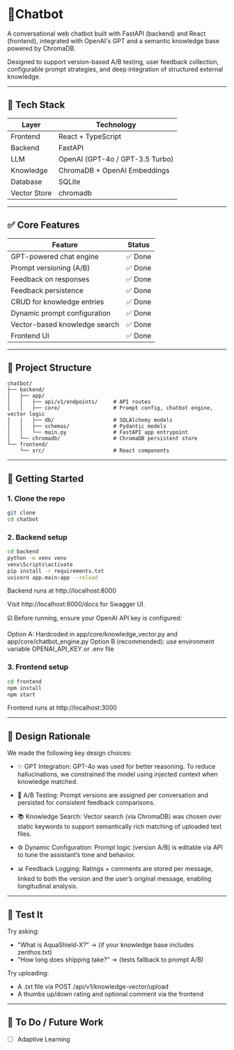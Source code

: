 
# 💬Chatbot

A conversational web chatbot built with FastAPI (backend) and React (frontend), integrated with OpenAI's GPT and a semantic knowledge base powered by ChromaDB.

Designed to support version-based A/B testing, user feedback collection, configurable prompt strategies, and deep integration of structured external knowledge.

---

## 🔧 Tech Stack

| Layer       | Technology                     |
|-------------|--------------------------------|
| Frontend    | React + TypeScript             |
| Backend     | FastAPI                        |
| LLM         | OpenAI (GPT-4o / GPT-3.5 Turbo)|
| Knowledge   | ChromaDB + OpenAI Embeddings   |
| Database    | SQLite                         |
| Vector Store| chromadb                       |

---

## ✅ Core Features

| Feature                            | Status    |
|------------------------------------|-----------|
| GPT-powered chat engine            | ✅ Done    |
| Prompt versioning (A/B)            | ✅ Done    |
| Feedback on responses              | ✅ Done    |
| Feedback persistence               | ✅ Done    |
| CRUD for knowledge entries         | ✅ Done    |
| Dynamic prompt configuration       | ✅ Done    |
| Vector-based knowledge search      | ✅ Done    |
| Frontend UI                        | ✅ Done    |

---

## 📁 Project Structure

```
chatbot/
├── backend/
│   ├── app/
│   │   ├── api/v1/endpoints/     # API routes
│   │   ├── core/                 # Prompt config, chatbot engine, vector logic
│   │   ├── db/                   # SQLAlchemy models
│   │   ├── schemas/              # Pydantic models
│   │   └── main.py               # FastAPI app entrypoint
│   └── chromadb/                 # ChromaDB persistent store
└── frontend/
    └── src/                      # React components
```

---

## 🚀 Getting Started

### 1. Clone the repo

```bash
git clone
cd chatbot
```

### 2. Backend setup

```bash
cd backend
python -m venv venv
venv\Scripts\activate
pip install -r requirements.txt
uvicorn app.main:app --reload
```

Backend runs at http://localhost:8000

Visit http://localhost:8000/docs for Swagger UI.

☑️ Before running, ensure your OpenAI API key is configured:

Option A: Hardcoded in app/core/knowledge_vector.py  and app/core/chatbot_engine.py
Option B (recommended): use environment variable OPENAI_API_KEY or .env file

### 3. Frontend setup

```bash
cd frontend
npm install
npm start
```

Frontend runs at http://localhost:3000

---

## 🧠 Design Rationale

We made the following key design choices:

- ✨ GPT Integration: GPT-4o was used for better reasoning. To reduce hallucinations, we constrained the model using injected context when knowledge matched.

- 🔀 A/B Testing: Prompt versions are assigned per conversation and persisted for consistent feedback comparisons.

- 📚 Knowledge Search: Vector search (via ChromaDB) was chosen over static keywords to support semantically rich matching of uploaded text files.

- ⚙️ Dynamic Configuration: Prompt logic (version A/B) is editable via API to tune the assistant’s tone and behavior.

- 📊 Feedback Logging: Ratings + comments are stored per message, linked to both the version and the user’s original message, enabling longitudinal analysis.

---

## 🧪 Test It

Try asking:

- "What is AquaShield-X?" → (if your knowledge base includes zenthos.txt)
- "How long does shipping take?" → (tests fallback to prompt A/B)

Try uploading:

- A .txt file via POST /api/v1/knowledge-vector/upload
- A thumbs up/down rating and optional comment via the frontend

---

## 📘 To Do / Future Work

- [ ] Adaptive Learning
